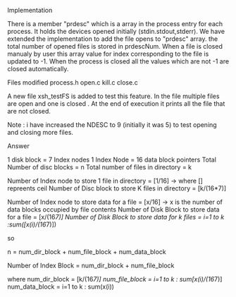 Implementation

There is a member "prdesc" which is a array in the process entry for each process. It holds the devices opened initially (stdin.stdout,stderr). We have extended the implementation to add the file opens to "prdesc" array. the total number of opened files is stored in  prdescNum. When a file is closed manualy by user this array value for index corresponding to the file is updated to -1. When the process is closed all the values which are not -1 are closed automatically.


Files modified
process.h
open.c
kill.c
close.c

A new file xsh_testFS is added to test this feature. In the file multiple files are open and one is closed . At the end of execution it prints all the file that are not closed. 

Note : i have increased the NDESC to 9 (initially it was 5) to test opening and closing more files.



Answer 

  1 disk block = 7 Index nodes
  1 Index Node = 16 data block pointers
  Total Number of disc blocks = n
  Total number of files in directory = k
  
  Number of Index node to store 1 file in directory = [1/16]    ->  where [] repreents ceil
  Number of Disc block to store K files in directory = [k/(16*7)]
  
  Number of Index node to store data for a file = [x/16]   -> x is the number of data blocks occupied by file contents 
  Number of Disk Block to store data for a file = [x/(16*7)]
  Number of Disk Block to store data for k files = i=1 to k :sum([x(i)/(16*7)])
  
  so 
  
  n = num_dir_block + num_file_block + num_data_block
  
  Number of Index Block = num_dir_block + num_file_block
  
  where 
    num_dir_block = [k/(16*7)]
    num_file_block = i=1 to k : sum[x(i)/(16*7)]
    num_data_block =  i=1 to k : sum(x(i))
